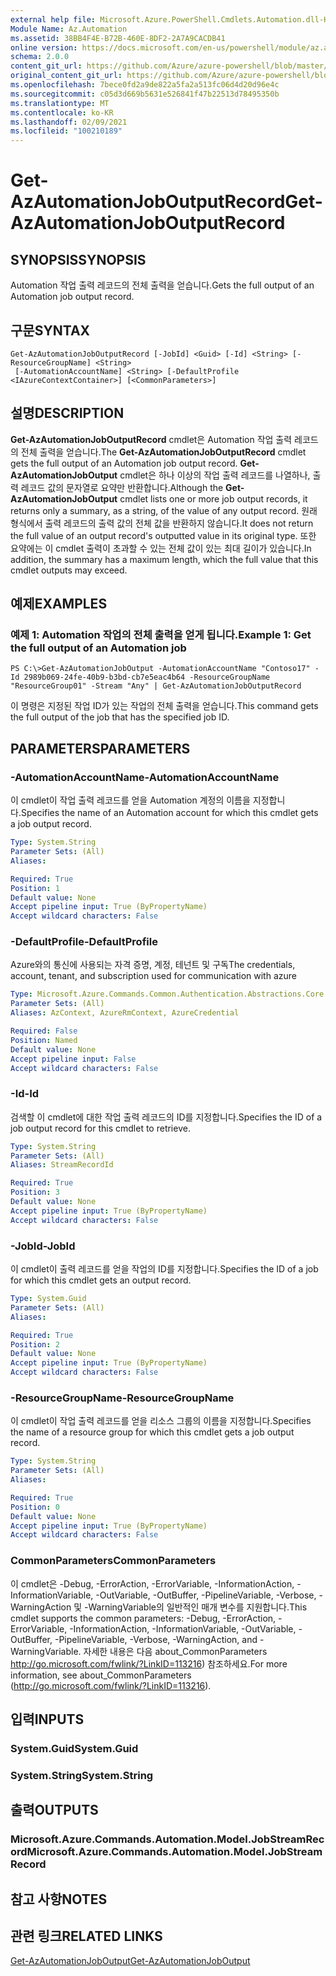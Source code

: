 ```yaml
---
external help file: Microsoft.Azure.PowerShell.Cmdlets.Automation.dll-Help.xml
Module Name: Az.Automation
ms.assetid: 38BB4F4E-B72B-460E-8DF2-2A7A9CACDB41
online version: https://docs.microsoft.com/en-us/powershell/module/az.automation/get-azautomationjoboutputrecord
schema: 2.0.0
content_git_url: https://github.com/Azure/azure-powershell/blob/master/src/Automation/Automation/help/Get-AzAutomationJobOutputRecord.md
original_content_git_url: https://github.com/Azure/azure-powershell/blob/master/src/Automation/Automation/help/Get-AzAutomationJobOutputRecord.md
ms.openlocfilehash: 7bece0fd2a9de822a5fa2a513fc06d4d20d96e4c
ms.sourcegitcommit: c05d3d669b5631e526841f47b22513d78495350b
ms.translationtype: MT
ms.contentlocale: ko-KR
ms.lasthandoff: 02/09/2021
ms.locfileid: "100210189"
---
```

# <span data-ttu-id="fd179-101">Get-AzAutomationJobOutputRecord</span><span class="sxs-lookup"><span data-stu-id="fd179-101">Get-AzAutomationJobOutputRecord</span></span>

## <span data-ttu-id="fd179-102">SYNOPSIS</span><span class="sxs-lookup"><span data-stu-id="fd179-102">SYNOPSIS</span></span>
<span data-ttu-id="fd179-103">Automation 작업 출력 레코드의 전체 출력을 얻습니다.</span><span class="sxs-lookup"><span data-stu-id="fd179-103">Gets the full output of an Automation job output record.</span></span>

## <span data-ttu-id="fd179-104">구문</span><span class="sxs-lookup"><span data-stu-id="fd179-104">SYNTAX</span></span>

```
Get-AzAutomationJobOutputRecord [-JobId] <Guid> [-Id] <String> [-ResourceGroupName] <String>
 [-AutomationAccountName] <String> [-DefaultProfile <IAzureContextContainer>] [<CommonParameters>]
```

## <span data-ttu-id="fd179-105">설명</span><span class="sxs-lookup"><span data-stu-id="fd179-105">DESCRIPTION</span></span>
<span data-ttu-id="fd179-106">**Get-AzAutomationJobOutputRecord** cmdlet은 Automation 작업 출력 레코드의 전체 출력을 얻습니다.</span><span class="sxs-lookup"><span data-stu-id="fd179-106">The **Get-AzAutomationJobOutputRecord** cmdlet gets the full output of an Automation job output record.</span></span>
<span data-ttu-id="fd179-107">**Get-AzAutomationJobOutput** cmdlet은 하나 이상의 작업 출력 레코드를 나열하나, 출력 레코드 값의 문자열로 요약만 반환합니다.</span><span class="sxs-lookup"><span data-stu-id="fd179-107">Although the **Get-AzAutomationJobOutput** cmdlet lists one or more job output records, it returns only a summary, as a string, of the value of any output record.</span></span>
<span data-ttu-id="fd179-108">원래 형식에서 출력 레코드의 출력 값의 전체 값을 반환하지 않습니다.</span><span class="sxs-lookup"><span data-stu-id="fd179-108">It does not return the full value of an output record's outputted value in its original type.</span></span>
<span data-ttu-id="fd179-109">또한 요약에는 이 cmdlet 출력이 초과할 수 있는 전체 값이 있는 최대 길이가 있습니다.</span><span class="sxs-lookup"><span data-stu-id="fd179-109">In addition, the summary has a maximum length, which the full value that this cmdlet outputs may exceed.</span></span>

## <span data-ttu-id="fd179-110">예제</span><span class="sxs-lookup"><span data-stu-id="fd179-110">EXAMPLES</span></span>

### <span data-ttu-id="fd179-111">예제 1: Automation 작업의 전체 출력을 얻게 됩니다.</span><span class="sxs-lookup"><span data-stu-id="fd179-111">Example 1: Get the full output of an Automation job</span></span>
```
PS C:\>Get-AzAutomationJobOutput -AutomationAccountName "Contoso17" -Id 2989b069-24fe-40b9-b3bd-cb7e5eac4b64 -ResourceGroupName "ResourceGroup01" -Stream "Any" | Get-AzAutomationJobOutputRecord
```

<span data-ttu-id="fd179-112">이 명령은 지정된 작업 ID가 있는 작업의 전체 출력을 얻습니다.</span><span class="sxs-lookup"><span data-stu-id="fd179-112">This command gets the full output of the job that has the specified job ID.</span></span>

## <span data-ttu-id="fd179-113">PARAMETERS</span><span class="sxs-lookup"><span data-stu-id="fd179-113">PARAMETERS</span></span>

### <span data-ttu-id="fd179-114">-AutomationAccountName</span><span class="sxs-lookup"><span data-stu-id="fd179-114">-AutomationAccountName</span></span>
<span data-ttu-id="fd179-115">이 cmdlet이 작업 출력 레코드를 얻을 Automation 계정의 이름을 지정합니다.</span><span class="sxs-lookup"><span data-stu-id="fd179-115">Specifies the name of an Automation account for which this cmdlet gets a job output record.</span></span>

```yaml
Type: System.String
Parameter Sets: (All)
Aliases:

Required: True
Position: 1
Default value: None
Accept pipeline input: True (ByPropertyName)
Accept wildcard characters: False
```

### <span data-ttu-id="fd179-116">-DefaultProfile</span><span class="sxs-lookup"><span data-stu-id="fd179-116">-DefaultProfile</span></span>
<span data-ttu-id="fd179-117">Azure와의 통신에 사용되는 자격 증명, 계정, 테넌트 및 구독</span><span class="sxs-lookup"><span data-stu-id="fd179-117">The credentials, account, tenant, and subscription used for communication with azure</span></span>

```yaml
Type: Microsoft.Azure.Commands.Common.Authentication.Abstractions.Core.IAzureContextContainer
Parameter Sets: (All)
Aliases: AzContext, AzureRmContext, AzureCredential

Required: False
Position: Named
Default value: None
Accept pipeline input: False
Accept wildcard characters: False
```

### <span data-ttu-id="fd179-118">-Id</span><span class="sxs-lookup"><span data-stu-id="fd179-118">-Id</span></span>
<span data-ttu-id="fd179-119">검색할 이 cmdlet에 대한 작업 출력 레코드의 ID를 지정합니다.</span><span class="sxs-lookup"><span data-stu-id="fd179-119">Specifies the ID of a job output record for this cmdlet to retrieve.</span></span>

```yaml
Type: System.String
Parameter Sets: (All)
Aliases: StreamRecordId

Required: True
Position: 3
Default value: None
Accept pipeline input: True (ByPropertyName)
Accept wildcard characters: False
```

### <span data-ttu-id="fd179-120">-JobId</span><span class="sxs-lookup"><span data-stu-id="fd179-120">-JobId</span></span>
<span data-ttu-id="fd179-121">이 cmdlet이 출력 레코드를 얻을 작업의 ID를 지정합니다.</span><span class="sxs-lookup"><span data-stu-id="fd179-121">Specifies the ID of a job for which this cmdlet gets an output record.</span></span>

```yaml
Type: System.Guid
Parameter Sets: (All)
Aliases:

Required: True
Position: 2
Default value: None
Accept pipeline input: True (ByPropertyName)
Accept wildcard characters: False
```

### <span data-ttu-id="fd179-122">-ResourceGroupName</span><span class="sxs-lookup"><span data-stu-id="fd179-122">-ResourceGroupName</span></span>
<span data-ttu-id="fd179-123">이 cmdlet이 작업 출력 레코드를 얻을 리소스 그룹의 이름을 지정합니다.</span><span class="sxs-lookup"><span data-stu-id="fd179-123">Specifies the name of a resource group for which this cmdlet gets a job output record.</span></span>

```yaml
Type: System.String
Parameter Sets: (All)
Aliases:

Required: True
Position: 0
Default value: None
Accept pipeline input: True (ByPropertyName)
Accept wildcard characters: False
```

### <span data-ttu-id="fd179-124">CommonParameters</span><span class="sxs-lookup"><span data-stu-id="fd179-124">CommonParameters</span></span>
<span data-ttu-id="fd179-125">이 cmdlet은 -Debug, -ErrorAction, -ErrorVariable, -InformationAction, -InformationVariable, -OutVariable, -OutBuffer, -PipelineVariable, -Verbose, -WarningAction 및 -WarningVariable의 일반적인 매개 변수를 지원합니다.</span><span class="sxs-lookup"><span data-stu-id="fd179-125">This cmdlet supports the common parameters: -Debug, -ErrorAction, -ErrorVariable, -InformationAction, -InformationVariable, -OutVariable, -OutBuffer, -PipelineVariable, -Verbose, -WarningAction, and -WarningVariable.</span></span> <span data-ttu-id="fd179-126">자세한 내용은 다음 about_CommonParameters http://go.microsoft.com/fwlink/?LinkID=113216) 참조하세요.</span><span class="sxs-lookup"><span data-stu-id="fd179-126">For more information, see about_CommonParameters (http://go.microsoft.com/fwlink/?LinkID=113216).</span></span>

## <span data-ttu-id="fd179-127">입력</span><span class="sxs-lookup"><span data-stu-id="fd179-127">INPUTS</span></span>

### <span data-ttu-id="fd179-128">System.Guid</span><span class="sxs-lookup"><span data-stu-id="fd179-128">System.Guid</span></span>

### <span data-ttu-id="fd179-129">System.String</span><span class="sxs-lookup"><span data-stu-id="fd179-129">System.String</span></span>

## <span data-ttu-id="fd179-130">출력</span><span class="sxs-lookup"><span data-stu-id="fd179-130">OUTPUTS</span></span>

### <span data-ttu-id="fd179-131">Microsoft.Azure.Commands.Automation.Model.JobStreamRecord</span><span class="sxs-lookup"><span data-stu-id="fd179-131">Microsoft.Azure.Commands.Automation.Model.JobStreamRecord</span></span>

## <span data-ttu-id="fd179-132">참고 사항</span><span class="sxs-lookup"><span data-stu-id="fd179-132">NOTES</span></span>

## <span data-ttu-id="fd179-133">관련 링크</span><span class="sxs-lookup"><span data-stu-id="fd179-133">RELATED LINKS</span></span>

[<span data-ttu-id="fd179-134">Get-AzAutomationJobOutput</span><span class="sxs-lookup"><span data-stu-id="fd179-134">Get-AzAutomationJobOutput</span></span>](./Get-AzAutomationJobOutput.md)


